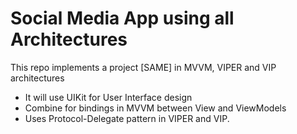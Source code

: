 # Social Media App using all Architectures
This repo implements a project [SAME] in MVVM, VIPER and VIP architectures

- It will use UIKit for User Interface design
- Combine for bindings in MVVM between View and ViewModels
- Uses Protocol-Delegate pattern in VIPER and VIP.
